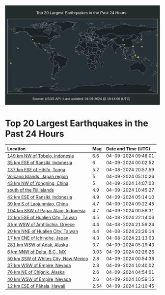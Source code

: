 ![Map](./map.png)

# Top 20 Largest Earthquakes in the Past 24 Hours

| Location | Mag | Date and Time (UTC) |
|:---|:---|:---|
| [149 km NW of Tobelo, Indonesia](https://earthquake.usgs.gov/earthquakes/eventpage/us7000maxr) | 6.6 | 04-09-2024 09:48:01 |
| [35 km ESE of Ransiki, Indonesia](https://earthquake.usgs.gov/earthquakes/eventpage/us7000maw0) | 6 | 04-09-2024 00:02:52 |
| [137 km ESE of Hihifo, Tonga](https://earthquake.usgs.gov/earthquakes/eventpage/us7000mav6) | 5.2 | 04-08-2024 20:57:59 |
| [Volcano Islands, Japan region](https://earthquake.usgs.gov/earthquakes/eventpage/us7000max0) | 5 | 04-09-2024 05:10:26 |
| [43 km NW of Yongning, China](https://earthquake.usgs.gov/earthquakes/eventpage/us7000mazk) | 5 | 04-09-2024 14:07:03 |
| [south of the Fiji Islands](https://earthquake.usgs.gov/earthquakes/eventpage/us7000mayy) | 4.9 | 04-09-2024 10:45:27 |
| [42 km ESE of Ransiki, Indonesia](https://earthquake.usgs.gov/earthquakes/eventpage/us7000max1) | 4.9 | 04-09-2024 05:14:10 |
| [39 km S of Laojunmiao, China](https://earthquake.usgs.gov/earthquakes/eventpage/us7000maxp) | 4.7 | 04-09-2024 09:22:45 |
| [104 km SSW of Pagar Alam, Indonesia](https://earthquake.usgs.gov/earthquakes/eventpage/us7000maw5) | 4.7 | 04-09-2024 00:58:31 |
| [12 km ESE of Hualien City, Taiwan](https://earthquake.usgs.gov/earthquakes/eventpage/us7000mavj) | 4.5 | 04-08-2024 22:14:06 |
| [3 km WSW of Amfilochía, Greece](https://earthquake.usgs.gov/earthquakes/eventpage/us7000mavg) | 4.4 | 04-08-2024 21:59:24 |
| [20 km NNE of Hualien City, Taiwan](https://earthquake.usgs.gov/earthquakes/eventpage/us7000mavz) | 4.4 | 04-08-2024 23:26:14 |
| [17 km ENE of Ichinohe, Japan](https://earthquake.usgs.gov/earthquakes/eventpage/us7000mavc) | 4.3 | 04-08-2024 21:13:03 |
| [281 km WSW of Adak, Alaska](https://earthquake.usgs.gov/earthquakes/eventpage/ak0244lgu1dr) | 3.7 | 04-09-2024 05:19:43 |
| [6 km NNW of Delta, B.C., MX](https://earthquake.usgs.gov/earthquakes/eventpage/ci40708192) | 3.03 | 04-09-2024 02:26:26 |
| [50 km SSW of Whites City, New Mexico](https://earthquake.usgs.gov/earthquakes/eventpage/tx2024gyyq) | 2.8 | 04-09-2024 00:54:38 |
| [37 km WSW of Empire, Nevada](https://earthquake.usgs.gov/earthquakes/eventpage/nn00875944) | 2.8 | 04-09-2024 10:40:02 |
| [76 km NE of Chignik, Alaska](https://earthquake.usgs.gov/earthquakes/eventpage/ak0244lgg0lw) | 2.6 | 04-09-2024 04:54:01 |
| [40 km WSW of Empire, Nevada](https://earthquake.usgs.gov/earthquakes/eventpage/nn00875947) | 2.6 | 04-09-2024 10:59:15 |
| [12 km ESE of Pāhala, Hawaii](https://earthquake.usgs.gov/earthquakes/eventpage/hv74165922) | 2.54 | 04-09-2024 12:10:45 |
